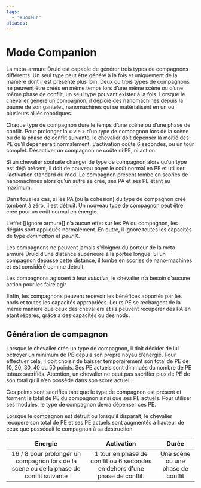 ```yaml
---
tags:
  - "#Joueur"
aliases:
---
```

# Mode Companion

La méta-armure Druid est capable de générer trois types de compagnons différents. Un seul type peut être généré à la fois et uniquement de la manière dont il est présenté plus loin. Deux ou trois types de compagnons ne peuvent être créés en même temps lors d’une même scène ou d’une même phase de conflit, un seul type pouvant exister à la fois. Lorsque le chevalier génère un compagnon, il déploie des nanomachines depuis la paume de son gantelet, nanomachines qui se matérialisent en un ou plusieurs alliés robotiques.

Chaque type de compagnon dure le temps d’une scène ou d’une phase de conflit. Pour prolonger la « vie » d’un type de compagnon lors de la scène ou de la phase de conflit suivante, le chevalier doit dépenser la moitié des PE qu’il dépenserait normalement. L’activation coûte 6 secondes, ou un tour complet. Désactiver un compagnon ne coûte ni PE, ni action.

Si un chevalier souhaite changer de type de compagnon alors qu’un type est déjà présent, il doit de nouveau payer le coût normal en PE et utiliser l’activation standard du mod. Le compagnon présent tombe en scories de nanomachines alors qu’un autre se crée, ses PA et ses PE étant au maximum.

Dans tous les cas, si les PA (ou la cohésion) du type de compagnon créé tombent à zéro, il est détruit. Un nouveau type de compagnon peut être créé pour un coût normal en énergie.

L’effet [[ignore armure]] n’a aucun effet sur les PA du compagnon, les dégâts sont appliqués normalement. En outre, il ignore toutes les capacités de type _domination_ et _peur X_.

Les compagnons ne peuvent jamais s’éloigner du porteur de la méta-armure Druid d’une distance supérieure à la portée longue. Si un compagnon dépasse cette distance, il tombe en scories de nano-machines et est considéré comme détruit.

Les compagnons agissent à leur _initiative_, le chevalier n’a besoin d’aucune action pour les faire agir.

Enfin, les compagnons peuvent recevoir les bénéfices apportés par les nods et toutes les capacités appropriées. Leurs PE se rechargent de la même manière que ceux des chevaliers et ils peuvent récupérer des PA en étant réparés, grâce à des capacités ou des nods.

## Génération de compagnon

Lorsque le chevalier crée un type de compagnon, il doit décider de lui octroyer un minimum de PE depuis son propre noyau d’énergie. Pour effectuer cela, il doit choisir de baisser temporairement son total de PE de 10, 20, 30, 40 ou 50 points. Ses PE actuels sont diminués du nombre de PE totaux sacrifiés. Attention, un chevalier ne peut pas sacrifier plus de PE de son total qu’il n’en possède dans son score actuel.

Ces points sont sacrifiés tant que le type de compagnon est présent et forment le total de PE du compagnon ainsi que ses PE actuels. Pour utiliser ses modules, le type de compagnon devra dépenser ces PE.

Lorsque le compagnon est détruit ou lorsqu’il disparaît, le chevalier récupère son total de PE et ses PE actuels sont augmentés à hauteur de ceux que possédait le compagnon à sa destruction.

|                                        Energie                                         |                                 Activation                                 |               Durée               |
| :------------------------------------------------------------------------------------: | :------------------------------------------------------------------------: | :-------------------------------: |
| 16 / 8 pour prolonger un compagnon lors de la scène ou de la phase de conflit suivante | 1 tour en phase de conflit ou 6 secondes en dehors d'une phase de conflit. | Une scène ou une phase de conflit |
